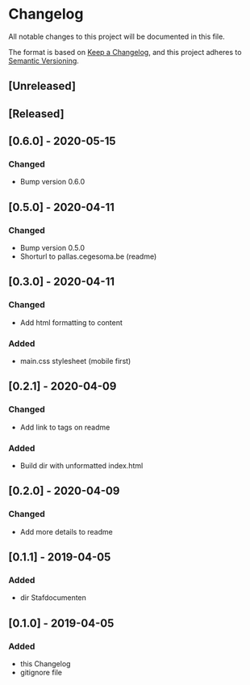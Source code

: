 # Changelog
All notable changes to this project will be documented in this file.

The format is based on [Keep a Changelog](https://keepachangelog.com/en/1.0.0/),
and this project adheres to [Semantic Versioning](https://semver.org/spec/v2.0.0.html).

## [Unreleased]

## [Released]

## [0.6.0] - 2020-05-15
### Changed
- Bump version 0.6.0

## [0.5.0] - 2020-04-11
### Changed
- Bump version 0.5.0
- Shorturl to pallas.cegesoma.be (readme)

## [0.3.0] - 2020-04-11
### Changed
- Add html formatting to content
### Added
- main.css stylesheet (mobile first)

## [0.2.1] - 2020-04-09
### Changed
- Add link to tags on readme
### Added
- Build dir with unformatted index.html

## [0.2.0] - 2020-04-09
### Changed
- Add more details to readme

## [0.1.1] - 2019-04-05
### Added
- dir Stafdocumenten

## [0.1.0] - 2019-04-05
### Added
- this Changelog
- gitignore file

